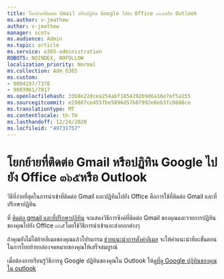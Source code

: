 ```yaml
---
title: โยกย้ายที่ติดต่อ Gmail หรือปฏิทิน Google ไปยัง Office ๓๖๕หรือ Outlook
ms.author: v-jmathew
author: v-jmathew
manager: scotv
ms.audience: Admin
ms.topic: article
ms.service: o365-administration
ROBOTS: NOINDEX, NOFOLLOW
localization_priority: Normal
ms.collection: Adm_O365
ms.custom:
- 9004197/7378
- 9003961/7017
ms.openlocfilehash: 33b8e22dcea254abf1854292b9d6a16e7ef5a155
ms.sourcegitcommit: e29887ce455fbe5896d57b07992e6eb3fc0888ce
ms.translationtype: MT
ms.contentlocale: th-TH
ms.lasthandoff: 12/24/2020
ms.locfileid: "49731757"
---
```

# <a name="migrate-gmail-contacts-or-google-calendars-to-office-365-or-outlook"></a>โยกย้ายที่ติดต่อ Gmail หรือปฏิทิน Google ไปยัง Office ๓๖๕หรือ Outlook

วิธีที่ง่ายที่สุดในการนำเข้าที่ติดต่อ Gmail และปฏิทินไปยัง Office คือการใช้ที่ติดต่อ Gmail และที่ปรึกษาปฏิทิน

ที่ [ติดต่อ gmail และที่ปรึกษาปฏิทิน](https://go.microsoft.com/fwlink/?linkid=2134386) จะแสดงวิธีการซิงค์ที่ติดต่อ Gmail ของคุณและรายการปฏิทินของคุณไปยัง Office ๓๖๕โดยใช้วิธีการนำเข้าและส่งออกต่างๆ

ถ้าคุณยังไม่ได้ย้ายอีเมลของคุณแล้วโปรแกรม [ช่วยแนะนำการตั้งค่าอีเมล](https://go.microsoft.com/fwlink/?linkid=2133951) จะให้คำแนะนำทีละขั้นตอนในการโยกย้ายกล่องจดหมายของคุณให้เสร็จสมบูรณ์

เมื่อต้องการเรียนรู้วิธีการดู Google ปฏิทินของคุณใน Outlook ให้[ดูที่ดู Google ปฏิทินของคุณใน outlook](https://go.microsoft.com/fwlink/?linkid=2083939)
